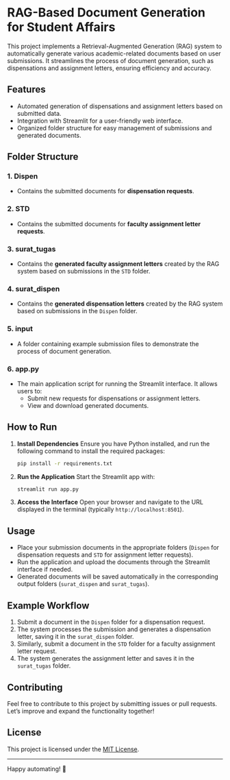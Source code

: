# RAG-Based Document Generation for Student Affairs

This project implements a Retrieval-Augmented Generation (RAG) system to automatically generate various academic-related documents based on user submissions. It streamlines the process of document generation, such as dispensations and assignment letters, ensuring efficiency and accuracy.

## Features
- Automated generation of dispensations and assignment letters based on submitted data.
- Integration with Streamlit for a user-friendly web interface.
- Organized folder structure for easy management of submissions and generated documents.

## Folder Structure

### 1. **Dispen**
- Contains the submitted documents for **dispensation requests**.

### 2. **STD**
- Contains the submitted documents for **faculty assignment letter requests**.

### 3. **surat_tugas**
- Contains the **generated faculty assignment letters** created by the RAG system based on submissions in the `STD` folder.

### 4. **surat_dispen**
- Contains the **generated dispensation letters** created by the RAG system based on submissions in the `Dispen` folder.

### 5. **input**
- A folder containing example submission files to demonstrate the process of document generation.

### 6. **app.py**
- The main application script for running the Streamlit interface. It allows users to:
  - Submit new requests for dispensations or assignment letters.
  - View and download generated documents.

## How to Run
1. **Install Dependencies**
   Ensure you have Python installed, and run the following command to install the required packages:
   ```bash
   pip install -r requirements.txt
   ```

2. **Run the Application**
   Start the Streamlit app with:
   ```bash
   streamlit run app.py
   ```

3. **Access the Interface**
   Open your browser and navigate to the URL displayed in the terminal (typically `http://localhost:8501`).

## Usage
- Place your submission documents in the appropriate folders (`Dispen` for dispensation requests and `STD` for assignment letter requests).
- Run the application and upload the documents through the Streamlit interface if needed.
- Generated documents will be saved automatically in the corresponding output folders (`surat_dispen` and `surat_tugas`).

## Example Workflow
1. Submit a document in the `Dispen` folder for a dispensation request.
2. The system processes the submission and generates a dispensation letter, saving it in the `surat_dispen` folder.
3. Similarly, submit a document in the `STD` folder for a faculty assignment letter request.
4. The system generates the assignment letter and saves it in the `surat_tugas` folder.

## Contributing
Feel free to contribute to this project by submitting issues or pull requests. Let’s improve and expand the functionality together!

## License
This project is licensed under the [MIT License](LICENSE).

---

Happy automating! :rocket:

